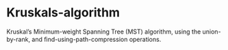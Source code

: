 # Kruskals-algorithm
Kruskal’s Minimum-weight Spanning Tree (MST) algorithm, using the union-by-rank, and ﬁnd-using-path-compression operations.
